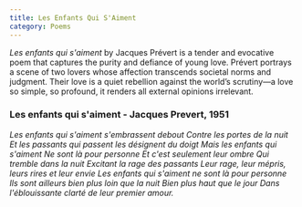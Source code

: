 ```yaml
---
title: Les Enfants Qui S'Aiment
category: Poems
---
```


*Les enfants qui s'aiment* by Jacques Prévert is a tender and evocative poem that captures the purity and defiance of young love. Prévert portrays a scene of two lovers whose affection transcends societal norms and judgment. Their love is a quiet rebellion against the world’s scrutiny—a love so simple, so profound, it renders all external opinions irrelevant.

<!-- more -->

### Les enfants qui s'aiment - Jacques Prevert, 1951

_Les enfants qui s'aiment s'embrassent debout_
_Contre les portes de la nuit_
_Et les passants qui passent les désignent du doigt_
_Mais les enfants qui s'aiment_
_Ne sont là pour personne_
_Et c'est seulement leur ombre_
_Qui tremble dans la nuit_
_Excitant la rage des passants_
_Leur rage, leur mépris, leurs rires et leur envie_
_Les enfants qui s'aiment ne sont là pour personne_
_Ils sont ailleurs bien plus loin que la nuit_
_Bien plus haut que le jour_
_Dans l'éblouissante clarté de leur premier amour._

